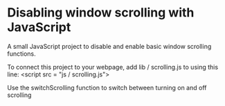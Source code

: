 # Disabling window scrolling with JavaScript
A small JavaScript project to disable and enable basic window scrolling functions.

To connect this project to your webpage, add lib / scrolling.js to <head> using this line:
&lt;script src = "js / scrolling.js"&gt;  

Use the switchScrolling function to switch between turning on and off scrolling
